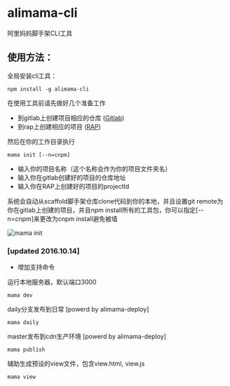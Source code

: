 # alimama-cli
阿里妈妈脚手架CLI工具

## 使用方法：

全局安装cli工具：

    npm install -g alimama-cli

在使用工具前请先做好几个准备工作

  + 到gitlab上创建项目相应的仓库 ([Gitlab](http://gitlab.alibaba-inc.com))
  + 到rap上创建相应的项目 ([RAP](http://rap.alibaba-inc.com))

然后在你的工作目录执行

    mama init [--n=cnpm]

  + 输入你的项目名称（这个名称会作为你的项目文件夹名）
  + 输入你在gitlab创建好的项目的仓库地址
  + 输入你在RAP上创建好的项目的projectId

系统会自动从scaffold脚手架仓库clone代码到你的本地，并且设置git remote为你在gitlab上创建的项目，并且npm install所有的工具包，你可以指定[--n=cnpm]来更改为cnpm install避免被墙

  ![mama init](https://img.alicdn.com/tps/TB1LmWvNVXXXXc2XVXXXXXXXXXX-473-145.jpg)

### [updated 2016.10.14]
  + 增加支持命令

运行本地服务器，默认端口3000

    mama dev

daily分支发布到日常 [powerd by alimama-deploy]

    mama daily

master发布到cdn生产环境 [powerd by alimama-deploy]

    mama publish

辅助生成预设的view文件，包含view.html, view.js

    mama view
